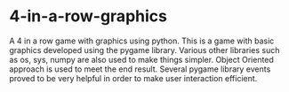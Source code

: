 # 4-in-a-row-graphics
A 4 in a row game with graphics using python.
This is a game with basic graphics developed using the pygame library.
Various other libraries such as os, sys, numpy are also used to make things simpler.
Object Oriented approach is used to meet the end result.
Several pygame library events proved to be very helpful in order to make user interaction efficient.
